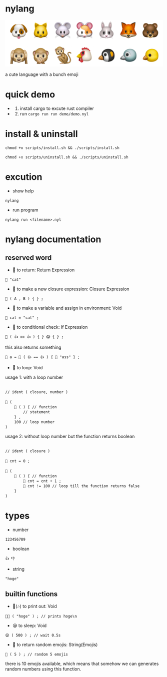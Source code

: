 # nylang

![](_img/emojis.png)

a cute language with a bunch emoji

# quick demo

- 1. install cargo to excute rust compiler

- 2. run ```cargo run run demo/demo.nyl```

# install & uninstall

```
chmod +x scripts/install.sh && ./scripts/install.sh
```

```
chmod +x scripts/uninstall.sh && ./scripts/uninstall.sh
```

# excution

- show help

```
nylang
```

- run program

```
nylang run <filename>.nyl
```

# nylang documentation

## reserved word

- 💨 to return: Return Expression
```
💨 "cat"
```

- 🏨 to make a new closure expression: Closure Expression
```
🏨 ( A , B ) { } ;
```

- 🍙 to make a variable and assign in environment: Void
```
🍙 cat = "cat" ;
```

- 🐶 to conditional check: If Expression

```
🐶 ( 👍 == 👍 ) { } 😱 { } ; 
```

this also returns something

```
🍙 a = 🐶 ( 👍 == 👍 ) { 💨 "ass" } ; 
```

- 🌸 to loop: Void

usage 1: with a loop number

```

// ident ( closure, number )

🌸 ( 
    🏨 ( ) { // function
        // statement
    } , 
    100 // loop number
)
```

usage 2: without loop number but the function returns boolean
```

// ident ( closure )

🍙 cnt = 0 ;

🌸 ( 
    🏨 ( ) { // function
        🍙 cnt = cnt + 1 ;
        💨 cnt != 100 // loop till the function returns false
    }
)
```

# types

- number

```
123456789
```

- boolean

```
👍 👎
```

- string
```
"hoge"
```

## builtin functions

- 🎤(🎶) to print out: Void

```
🎤🎶 ( "hoge" ) ; // prints hoge\n
```

- 😪 to sleep: Void

```
😪 ( 500 ) ; // wait 0.5s 
```

- 🌹 to return random emojis: String(Emojis)

```
🌹 ( 5 ) ; // random 5 emojis
```

there is 10 emojis available, which means that somehow we can generates random numbers using this function.
